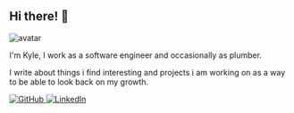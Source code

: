 ## Hi there! 👋

<img class="avatar" src="images/me.jpg" alt="avatar">

I'm Kyle, I work as a software engineer and occasionally as plumber.

I write about things i find interesting and projects i am working on as a way to be able to look back on my growth.

<a href="https://github.com/Coding-Plumber" target="_blank" rel="noopener noreferrer">
    <img class="icons" src="https://github.com/Coding-Plumber/images/github-mark.png" alt="GitHub">
</a>
<a href="https://www.linkedin.com/in/kyle-mcandrew-944322261/" target="_blank" rel="noopener noreferrer">
    <img class="icons" src="/images/linkedin.png" alt="LinkedIn">
</a>

